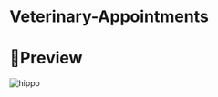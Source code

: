 # Veterinary-Appointments
<h1>📌Preview</h1>

![hippo](https://media-exp1.licdn.com/dms/image/C4E22AQGTzD_53iAOyQ/feedshare-shrink_1280/0/1627363335077?e=1630540800&v=beta&t=rig2A5BOIzyS-lfEpCCGYncgHDBwYkHkFnGgz_XKrFQ)
